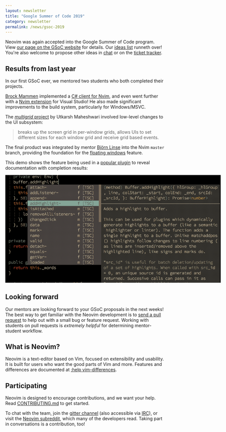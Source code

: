 ```yaml
---
layout: newsletter
title: "Google Summer of Code 2019"
category: newsletter
permalink: /news/gsoc-2019
---
```


Neovim was again accepted into the Google Summer of Code program.
View [our page on the GSoC website](https://summerofcode.withgoogle.com/organizations/6095582066638848/)
for details.  Our [ideas list](https://github.com/neovim/neovim/wiki/GSoC-2019-Ideas)
runneth over! You're also welcome to propose other ideas in
[chat](https://gitter.im/neovim/neovim) or on the
[ticket tracker](https://github.com/neovim/neovim/issues).

Results from last year
----------------------

In our first GSoC ever, we mentored two students who both completed their
projects.

[Brock Mammen](https://github.com/neovim/neovim/issues/8337) implemented a
[C# client for Nvim](https://github.com/neovim/nvim.net), and even went further
with a [Nvim extension](https://github.com/neovim/VSNvim) for Visual Studio!
He also made significant improvements to the build system, particularly for
Windows/MSVC.

The [_multigrid_ project](https://github.com/neovim/neovim/issues/8320)
by Utkarsh Maheshwari involved low-level changes to the UI subsystem:

> breaks up the screen grid in per-window grids, allows UIs to set different
> sizes for each window grid and receive grid based events.

The final product was integrated by mentor [Björn Linse](https://github.com/bfredl)
into the Nvim `master` branch, providing the foundation for the
[floating windows](https://neovim.io/doc/user/api.html#nvim_open_win()) feature.

This demo shows the feature being used in a [popular plugin](https://github.com/neoclide/coc.nvim/)
to reveal documentation with completion results:

<img src="/images/nvim-0.4.0-floatwin-chemzqm.gif" style="max-width:680px; height:auto;"
     title="Neovim floating window demo (credit: Qiming zhao)" />

Looking forward
---------------

Our mentors are looking forward to your GSoC proposals in the next weeks!
The best way to get familiar with the Neovim development is to
[send a pull request](https://github.com/neovim/neovim/blob/master/CONTRIBUTING.md#getting-started)
to help out with a small bug or feature request. Working with students on pull
requests is _extremely helpful_ for determining mentor-student workflow.

What is Neovim?
---------------

Neovim is a text-editor based on Vim, focused on extensibility and usability.
It is built for users who want the good parts of Vim and more. Features and
differences are documented at
[:help vim-differences](https://neovim.io/doc/user/vim_diff.html).

Participating
-------------

Neovim is designed to encourage contributions, and we want your help.
Read [CONTRIBUTING.md](https://github.com/neovim/neovim/blob/master/CONTRIBUTING.md#getting-started)
to get started.

To chat with the team, join the [gitter channel](gitter.im/neovim) (also
accessible via [IRC](https://webchat.freenode.net/?channels=neovim)), or visit
the [Neovim subreddit](https://www.reddit.com/r/neovim/), which many of the
developers read. Taking part in conversations is a contribution, too!
